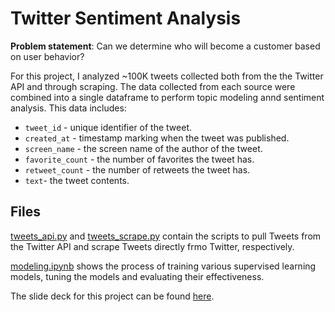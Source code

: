 # Twitter Sentiment Analysis

**Problem statement**: Can we determine who will become a customer based on user behavior?

For this project, I analyzed ~100K tweets collected both from the the Twitter API and through scraping. The data collected from each source were combined into a single dataframe to perform topic modeling annd sentiment analysis. This data includes:

- `tweet_id` - unique identifier of the tweet.
- `created_at` - timestamp marking when the tweet was published.
- `screen_name` - the screen name of the author of the tweet.
- `favorite_count` - the number of favorites the tweet has.
- `retweet_count` - the number of retweets the tweet has.
- `text`- the tweet contents.

## Files

[tweets_api.py](https://github.com/bakabrooks/twitter-nlp-sentiment/blob/master/tweets_api.py) and [tweets_scrape.py](https://github.com/bakabrooks/twitter-nlp-sentiment/blob/master/tweets_scrape.py) contain the scripts to pull Tweets from the Twitter API and scrape Tweets directly frmo Twitter, respectively.



[modeling.ipynb](https://github.com/bakabrooks/customer-purchase-prediction/blob/master/modeling.ipynb) shows the process of training various supervised learning models, tuning the models and evaluating their effectiveness.



The slide deck for this project can be found [here](https://github.com/bakabrooks/twitter-nlp-sentiment/blob/master/project-04-slides.pdf).

